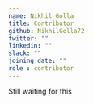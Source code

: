 ```yaml
---
name: Nikhil Golla
title: Contributor
github: NikhilGolla72
twitter: ""
linkedin: ""
slack: ""
joining_date: ""
role : contributor
---
```


Still waiting for this
